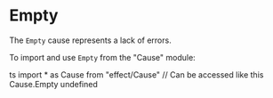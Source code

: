 # Empty

The `Empty` cause represents a lack of errors.

To import and use `Empty` from the "Cause" module:

ts
import \* as Cause from "effect/Cause"
// Can be accessed like this
Cause.Empty
undefined
